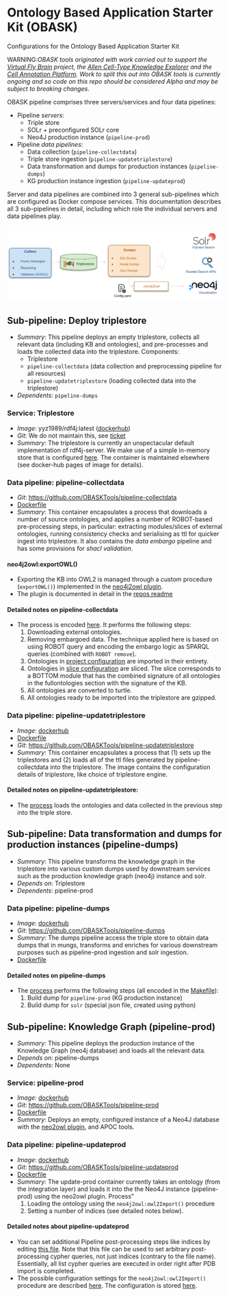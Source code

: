 # Ontology Based Application Starter Kit (OBASK)

Configurations for the Ontology Based Application Starter Kit

WARNING:_OBASK tools originated with work carried out to support the [Virtual Fly Brain](virtualflybrain.org) project, the [Allen Cell-Type Knowledge Explorer](https://knowledge.brain-map.org/celltypes) and the [Cell Annotation Platform](celltype.info). Work to split this out into OBASK tools is currently ongoing and so code on this repo should be considered Alpha and may be subject to breaking changes._

OBASK pipeline comprises three servers/services and four data pipelines:

- Pipeline _servers_:
  - Triple store
  - SOLr + preconfigured SOLr core
  - Neo4J production instance (`pipeline-prod`)
- Pipeline _data pipelines_:
  - Data collection (`pipeline-collectdata`)
  - Triple store ingestion (`pipeline-updatetriplestore`)
  - Data transformation and dumps for production instances (`pipeline-dumps`)
  - KG production instance ingestion (`pipeline-updateprod`)

Server and data pipelines are combined into 3 general sub-pipelines which are configured as Docker compose services. This documentation describes all 3 sub-pipelines in detail, including which role the individual servers and data pipelines play.

![Pipeline Overview](pipeline-overview.png)

## Sub-pipeline: Deploy triplestore

- _Summary_: This pipeline deploys an empty triplestore, collects all relevant data (including KB and ontologies), and pre-processes and loads the collected data into the triplestore. Components:
  - Triplestore
  - `pipeline-collectdata` (data collection and preprocessing pipeline for all resources)
  - `pipeline-updatetriplestore` (loading collected data into the triplestore)
- _Dependents_: `pipeline-dumps`

### Service: Triplestore

- _Image_: yyz1989/rdf4j:latest ([dockerhub](https://hub.docker.com/repository/docker/yyz1989/rdf4j/builds))
- _Git_: We do not maintain this, see [ticket](https://github.com/VirtualFlyBrain/vfb-pipeline-triplestore/issues/2)
- _Summary_: The triplestore is currently an unspectacular default implementation of rdf4j-server. We make use of a simple in-memory store that is configured [here](https://github.com/VirtualFlyBrain/vfb-pipeline-triplestore/blob/master/rdf4j.txt). The container is maintained elsewhere (see docker-hub pages of image for details).

### Data pipeline: pipeline-collectdata

- _Git_: https://github.com/OBASKTools/pipeline-collectdata
- [Dockerfile](https://github.com/OBASKTools/pipeline-collectdata/blob/master/Dockerfile)
- _Summary_: This container encapsulates a process that downloads a number of source ontologies, and applies a number of ROBOT-based pre-processing steps, in particular: extracting modules/slices of external ontologies, running consistency checks and serialising as ttl for quicker ingest into triplestore. It also contains the _data embargo_ pipeline and has some provisions for _shacl validation_.

#### neo4j2owl:exportOWL()

- Exporting the KB into OWL2 is managed through a custom procedure (`exportOWL()`) implemented in the [neo4j2owl plugin](https://github.com/VirtualFlyBrain/neo4j2owl).
- The plugin is documented in detail in the [repos readme](https://github.com/VirtualFlyBrain/neo4j2owl/blob/master/README.md)

#### Detailed notes on pipeline-collectdata

- The process is encoded [here](https://github.com/OBASKTools/pipeline-collectdata/blob/master/process.sh). It performs the following steps:
  1. Downloading external ontologies.
  1. Removing embargoed data. The technique applied here is based on using ROBOT query and encoding the embargo logic as SPARQL queries (combined with `ROBOT remove`).
  1. Ontologies in [project configuration](https://github.com/OBASKTools/obask/blob/main/config/collectdata/vfb_fullontologies.txt) are imported in their entirety.
  1. Ontologies in [slice configuration](https://github.com/OBASKTools/obask/blob/main/config/collectdata/vfb_slices.txt) are sliced. The slice corresponds to a BOTTOM module that has the combined signature of all ontologies in the fullontologies section with the signature of the KB.
  1. All ontologies are converted to turtle.
  1. All ontologies ready to be imported into the triplestore are gzipped.

### Data pipeline: pipeline-updatetriplestore

- _Image_: [dockerhub](https://hub.docker.com/repository/docker/virtualflybrain/vfb-pipeline-updatetriplestore/builds)
- [Dockerfile](https://github.com/OBASKTools/pipeline-updatetriplestore/blob/master/Dockerfile)
- _Git_: https://github.com/OBASKTools/pipeline-updatetriplestore
- _Summary_: This container encapsulates a process that (1) sets up the triplestores and (2) loads all of the ttl files generated by pipeline-collectdata into the triplestore. The image contains the configuration details of triplestore, like choice of triplestore engine.

#### Detailed notes on pipeline-updatetriplestore:

- The [process](https://github.com/OBASKTools/pipeline-updatetriplestore/blob/master/process.sh) loads the ontologies and data collected in the previous step into the triple store.

## Sub-pipeline: Data transformation and dumps for production instances (pipeline-dumps)

- _Summary_: This pipeline transforms the knowledge graph in the triplestore into various custom dumps used by downstream services such as the production knowledge graph (neo4j) instance and solr.
- _Depends on_: Triplestore
- _Dependents_: pipeline-prod

### Data pipeline: pipeline-dumps

- _Image_: [dockerhub](https://hub.docker.com/repository/docker/virtualflybrain/vfb-pipeline-dumps/builds)
- _Git_: https://github.com/OBASKTools/pipeline-dumps
- _Summary_: The dumps pipeline access the triple store to obtain data dumps that in mungs, transforms and enriches for various downstream purposes such as pipeline-prod ingestion and solr ingestion.
- [Dockerfile](https://github.com/OBASKTools/pipeline-dumps/blob/master/Dockerfile)

#### Detailed notes on pipeline-dumps

- The [process](https://github.com/OBASKTools/pipeline-dumps/blob/master/process.sh) performs the following steps (all encoded in the [Makefile](https://github.com/OBASKTools/pipeline-dumps/blob/master/dumps.Makefile)):
  1. Build dump for `pipeline-prod` (KG production instance)
  1. Build dump for `solr` (special json file, created using python)

## Sub-pipeline: Knowledge Graph (pipeline-prod)

- _Summary_: This pipeline deploys the production instance of the Knowledge Graph (neo4j database) and loads all the relevant data.
- _Depends on_: pipeline-dumps
- _Dependents_: None

### Service: pipeline-prod

- _Image_: [dockerhub](https://hub.docker.com/repository/docker/virtualflybrain/vfb-prod/builds)
- _Git_: https://github.com/OBASKTools/pipeline-prod
- [Dockerfile](https://github.com/OBASKTools/pipeline-prod/blob/master/Dockerfile)
- _Summary_: Deploys an empty, configured instance of a Neo4J database with the [neo2owl plugin](https://github.com/VirtualFlyBrain/neo4j2owl), and APOC tools.

### Data pipeline: pipeline-updateprod

- _Image_: [dockerhub](https://hub.docker.com/repository/docker/virtualflybrain/vfb-pipeline-update-prod/builds)
- _Git_: https://github.com/OBASKTools/pipeline-updateprod
- [Dockerfile](https://github.com/OBASKTools/pipeline-updateprod/blob/master/Dockerfile)
- _Summary_: The update-prod container currently takes an ontology (from the integration layer) and loads it into the the Neo4J instance (pipeline-prod) using the neo2owl plugin. Process"
  1. Loading the ontology using the `neo4j2owl:owl2Import()` procedure
  1. Setting a number of indices (see detailed notes below).

#### Detailed notes about pipeline-updateprod

- You can set additional Pipeline post-processing steps like indices by editing [this file](https://github.com/OBASKTools/obask/blob/main/config/update-prod/pdb_set_indices.neo4j). Note that this file can be used to set arbitrary post-processing cypher queries, not just indices (contrary to the file name). Essentially, all list cypher queries are executed in order right after PDB import is completed.
- The possible configuration settings for the `neo4j2owl:owl2Import()` procedure are described [here](https://github.com/VirtualFlyBrain/neo4j2owl#configuration-of-neo4j2owl). The configuration is stored [here](https://github.com/OBASKTools/obask/blob/main/config/prod/neo4j2owl-config.yaml).
